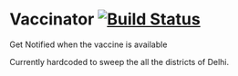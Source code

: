 # Vaccinator [![Build Status](https://app.bitrise.io/app/656efa5dade5b2cc/status.svg?token=ckDWfessi46B8iY9hjTmCA&branch=master)](https://app.bitrise.io/app/656efa5dade5b2cc)


Get Notified when the vaccine is available

Currently hardcoded to sweep the all the districts of Delhi.
